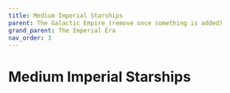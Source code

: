 ```yaml
---
title: Medium Imperial Starships
parent: The Galactic Empire (remove once something is added)
grand_parent: The Imperial Era
nav_order: 3
---
```


# Medium Imperial Starships

